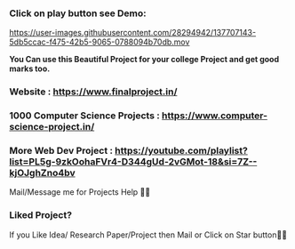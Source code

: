 

### Click on play button see Demo:

https://user-images.githubusercontent.com/28294942/137707143-5db5ccac-f475-42b5-9065-0788094b70db.mov



**You Can use this Beautiful Project for your college Project and get good marks too.**

### Website : https://www.finalproject.in/

### 1000 Computer Science Projects : https://www.computer-science-project.in/

### More Web Dev Project : https://youtube.com/playlist?list=PL5g-9zkOohaFVr4-D344gUd-2vGMot-18&si=7Z--kjOJghZno4bv

Mail/Message me for Projects Help 🙏🏻

### Liked Project?
If you Like Idea/ Research Paper/Project then Mail or Click on Star button🙏🏻

